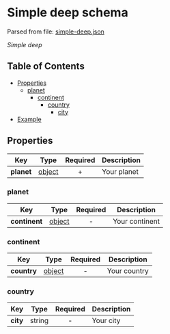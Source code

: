 # __Simple deep schema__
Parsed from file: [simple-deep.json](https://github.com/McCastles/JMC/blob/master/examples/simple/simple-deep.json)

_Simple deep_
## Table of Contents
* [Properties](#properties)
	* [planet](#planet)
		* [continent](#continent)
			* [country](#country)
				* [city](#country)
* [Example](#example)
## __Properties__

|Key|Type|Required|Description|
|-|:-:|:-:|-|
|__planet__|[object](#planet)|+|Your planet|
### __planet__

|Key|Type|Required|Description|
|-|:-:|:-:|-|
|__continent__|[object](#continent)|-|Your continent|
### __continent__

|Key|Type|Required|Description|
|-|:-:|:-:|-|
|__country__|[object](#country)|-|Your country|
### __country__

|Key|Type|Required|Description|
|-|:-:|:-:|-|
|__city__|string|-|Your city|